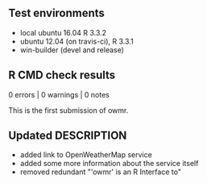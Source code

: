 ## Test environments
* local ubuntu 16.04 R 3.3.2
* ubuntu 12.04 (on travis-ci), R 3.3.1
* win-builder (devel and release)

## R CMD check results
0 errors | 0 warnings | 0 notes 

This is the first submission of owmr.

## Updated DESCRIPTION

* added link to OpenWeatherMap service
* added some more information about the service itself
* removed redundant "'owmr' is an R Interface to" 

